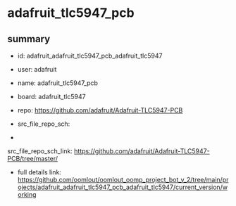 # adafruit_tlc5947_pcb
 
## summary 
* id: adafruit_adafruit_tlc5947_pcb_adafruit_tlc5947
* user: adafruit
* name: adafruit_tlc5947_pcb
* board: adafruit_tlc5947
* repo: https://github.com/adafruit/Adafruit-TLC5947-PCB



* src_file_repo_sch: 
*
 src_file_repo_sch_link: https://github.com/adafruit/Adafruit-TLC5947-PCB/tree/master/
* full details link: https://github.com/oomlout/oomlout_oomp_project_bot_v_2/tree/main/projects/adafruit_adafruit_tlc5947_pcb_adafruit_tlc5947/current_version/working  






